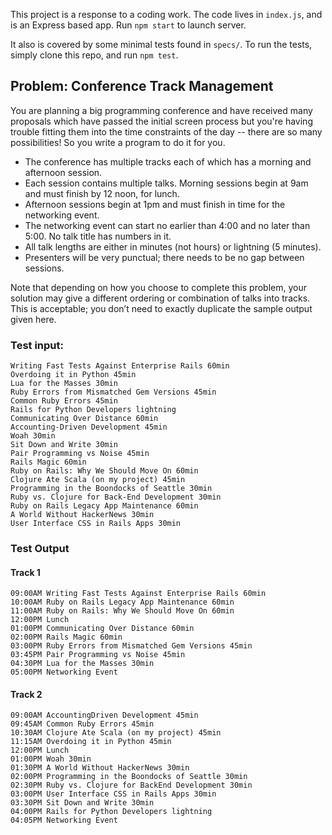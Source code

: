 
This project is a response to a coding work.
The code lives in `index.js`, and is an Express based app. Run `npm start` to launch server.

It also is covered by some minimal tests found in `specs/`.
To run the tests, simply clone this repo, and run `npm test`.


## Problem: Conference Track Management

You are planning a big programming conference and have received many proposals
which have passed the initial screen process but you're having trouble fitting
them into the time constraints of the day -- there are so many possibilities!
So you write a program to do it for you.

 * The conference has multiple tracks each of which has a morning and afternoon session.
 * Each session contains multiple talks. Morning sessions begin at 9am and must finish by 12 noon, for lunch.
 * Afternoon sessions begin at 1pm and must finish in time for the networking event.
 * The networking event can start no earlier than 4:00 and no later than 5:00. No talk title has numbers in it.
 * All talk lengths are either in minutes (not hours) or lightning (5 minutes).
 * Presenters will be very punctual; there needs to be no gap between sessions.

Note that depending on how you choose to complete this problem, your solution
may give a different ordering or combination of talks into tracks.
This is acceptable; you don’t need to exactly duplicate the sample output given
here.

### Test input:

    Writing Fast Tests Against Enterprise Rails 60min
    Overdoing it in Python 45min
    Lua for the Masses 30min
    Ruby Errors from Mismatched Gem Versions 45min
    Common Ruby Errors 45min
    Rails for Python Developers lightning
    Communicating Over Distance 60min
    Accounting-Driven Development 45min
    Woah 30min
    Sit Down and Write 30min
    Pair Programming vs Noise 45min
    Rails Magic 60min
    Ruby on Rails: Why We Should Move On 60min
    Clojure Ate Scala (on my project) 45min
    Programming in the Boondocks of Seattle 30min
    Ruby vs. Clojure for Back-End Development 30min
    Ruby on Rails Legacy App Maintenance 60min
    A World Without HackerNews 30min
    User Interface CSS in Rails Apps 30min

### Test Output

#### Track 1

    09:00AM Writing Fast Tests Against Enterprise Rails 60min
    10:00AM Ruby on Rails Legacy App Maintenance 60min
    11:00AM Ruby on Rails: Why We Should Move On 60min
    12:00PM Lunch
    01:00PM Communicating Over Distance 60min
    02:00PM Rails Magic 60min
    03:00PM Ruby Errors from Mismatched Gem Versions 45min
    03:45PM Pair Programming vs Noise 45min
    04:30PM Lua for the Masses 30min
    05:00PM Networking Event

#### Track 2

    09:00AM Accounting­Driven Development 45min
    09:45AM Common Ruby Errors 45min
    10:30AM Clojure Ate Scala (on my project) 45min
    11:15AM Overdoing it in Python 45min
    12:00PM Lunch
    01:00PM Woah 30min
    01:30PM A World Without HackerNews 30min
    02:00PM Programming in the Boondocks of Seattle 30min
    02:30PM Ruby vs. Clojure for Back­End Development 30min
    03:00PM User Interface CSS in Rails Apps 30min
    03:30PM Sit Down and Write 30min
    04:00PM Rails for Python Developers lightning
    04:05PM Networking Event
